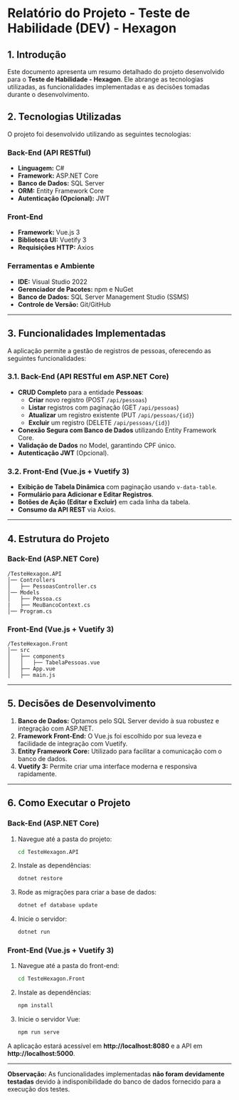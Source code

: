 # Relatório do Projeto - Teste de Habilidade (DEV) - Hexagon

## **1. Introdução**
Este documento apresenta um resumo detalhado do projeto desenvolvido para o **Teste de Habilidade - Hexagon**. Ele abrange as tecnologias utilizadas, as funcionalidades implementadas e as decisões tomadas durante o desenvolvimento.

## **2. Tecnologias Utilizadas**
O projeto foi desenvolvido utilizando as seguintes tecnologias:

### **Back-End (API RESTful)**
- **Linguagem:** C#
- **Framework:** ASP.NET Core
- **Banco de Dados:** SQL Server
- **ORM:** Entity Framework Core
- **Autenticação (Opcional):** JWT

### **Front-End**
- **Framework:** Vue.js 3
- **Biblioteca UI:** Vuetify 3
- **Requisições HTTP:** Axios

### **Ferramentas e Ambiente**
- **IDE:** Visual Studio 2022
- **Gerenciador de Pacotes:** npm e NuGet
- **Banco de Dados:** SQL Server Management Studio (SSMS)
- **Controle de Versão:** Git/GitHub

---

## **3. Funcionalidades Implementadas**
A aplicação permite a gestão de registros de pessoas, oferecendo as seguintes funcionalidades:

### **3.1. Back-End (API RESTful em ASP.NET Core)**
- **CRUD Completo** para a entidade **Pessoas**:
  - **Criar** novo registro (POST `/api/pessoas`)
  - **Listar** registros com paginação (GET `/api/pessoas`)
  - **Atualizar** um registro existente (PUT `/api/pessoas/{id}`)
  - **Excluir** um registro (DELETE `/api/pessoas/{id}`)
- **Conexão Segura com Banco de Dados** utilizando Entity Framework Core.
- **Validação de Dados** no Model, garantindo CPF único.
- **Autenticação JWT** (Opcional).

### **3.2. Front-End (Vue.js + Vuetify 3)**
- **Exibição de Tabela Dinâmica** com paginação usando `v-data-table`.
- **Formulário para Adicionar e Editar Registros**.
- **Botões de Ação (Editar e Excluir)** em cada linha da tabela.
- **Consumo da API REST** via Axios.

---

## **4. Estrutura do Projeto**

### **Back-End (ASP.NET Core)**
```
/TesteHexagon.API
│── Controllers
│   ├── PessoasController.cs
│── Models
│   ├── Pessoa.cs
|   ├── MeuBancoContext.cs
│── Program.cs
```

### **Front-End (Vue.js + Vuetify 3)**
```
/TesteHexagon.Front
│── src
│   ├── components
│   │   ├── TabelaPessoas.vue
│   ├── App.vue
│   ├── main.js
```

---

## **5. Decisões de Desenvolvimento**
1. **Banco de Dados:** Optamos pelo SQL Server devido à sua robustez e integração com ASP.NET.
2. **Framework Front-End:** O Vue.js foi escolhido por sua leveza e facilidade de integração com Vuetify.
3. **Entity Framework Core:** Utilizado para facilitar a comunicação com o banco de dados.
4. **Vuetify 3:** Permite criar uma interface moderna e responsiva rapidamente.

---

## **6. Como Executar o Projeto**

### **Back-End (ASP.NET Core)**
1. Navegue até a pasta do projeto:
   ```sh
   cd TesteHexagon.API
   ```
2. Instale as dependências:
   ```sh
   dotnet restore
   ```
3. Rode as migrações para criar a base de dados:
   ```sh
   dotnet ef database update
   ```
4. Inicie o servidor:
   ```sh
   dotnet run
   ```

### **Front-End (Vue.js + Vuetify 3)**
1. Navegue até a pasta do front-end:
   ```sh
   cd TesteHexagon.Front
   ```
2. Instale as dependências:
   ```sh
   npm install
   ```
3. Inicie o servidor Vue:
   ```sh
   npm run serve
   ```

A aplicação estará acessível em **http://localhost:8080** e a API em **http://localhost:5000**.

---

**Observação:** As funcionalidades implementadas **não foram devidamente testadas** devido à indisponibilidade do banco de dados fornecido para a execução dos testes.
